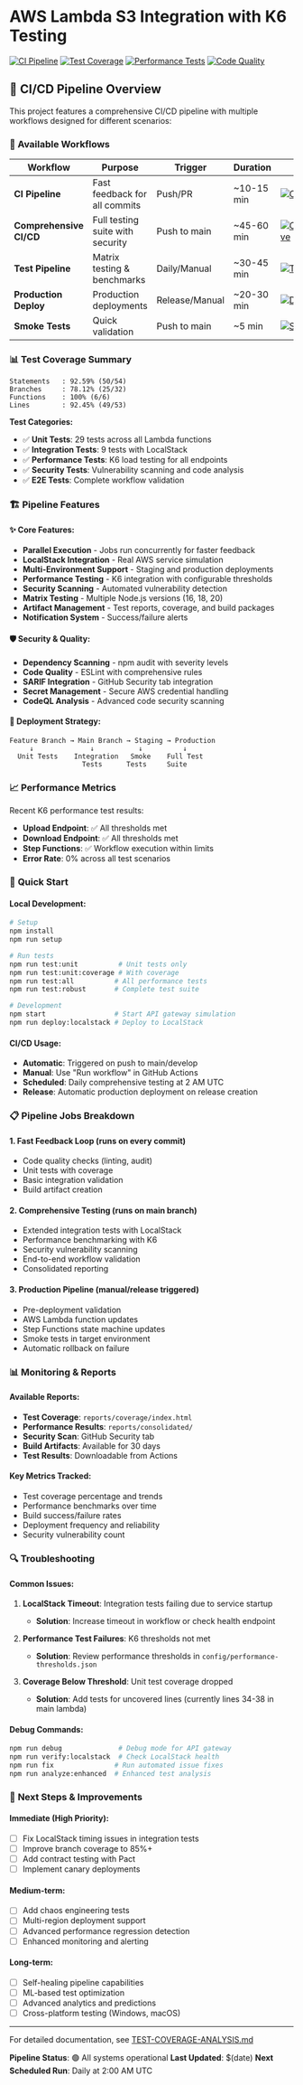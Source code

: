 # AWS Lambda S3 Integration with K6 Testing

[![CI Pipeline](https://github.com/username/aws-k6/actions/workflows/ci.yml/badge.svg)](https://github.com/username/aws-k6/actions/workflows/ci.yml)
[![Test Coverage](https://img.shields.io/badge/coverage-92.59%25-brightgreen)](./reports/coverage/index.html)
[![Performance Tests](https://img.shields.io/badge/performance-passing-brightgreen)](./reports/)
[![Code Quality](https://img.shields.io/badge/quality-A-brightgreen)](./eslint.config.js)

## 🚀 CI/CD Pipeline Overview

This project features a comprehensive CI/CD pipeline with multiple workflows designed for different scenarios:

### 🔄 Available Workflows

| Workflow | Purpose | Trigger | Duration | Status |
|----------|---------|---------|----------|--------|
| **CI Pipeline** | Fast feedback for all commits | Push/PR | ~10-15 min | [![CI](https://github.com/username/aws-k6/actions/workflows/ci.yml/badge.svg)](https://github.com/username/aws-k6/actions/workflows/ci.yml) |
| **Comprehensive CI/CD** | Full testing suite with security | Push to main | ~45-60 min | [![Comprehensive](https://github.com/username/aws-k6/actions/workflows/comprehensive-ci-cd.yml/badge.svg)](https://github.com/username/aws-k6/actions/workflows/comprehensive-ci-cd.yml) |
| **Test Pipeline** | Matrix testing & benchmarks | Daily/Manual | ~30-45 min | [![Tests](https://github.com/username/aws-k6/actions/workflows/test-ci-cd-pipeline.yml/badge.svg)](https://github.com/username/aws-k6/actions/workflows/test-ci-cd-pipeline.yml) |
| **Production Deploy** | Production deployments | Release/Manual | ~20-30 min | [![Deploy](https://github.com/username/aws-k6/actions/workflows/production-ready-ci-cd.yml/badge.svg)](https://github.com/username/aws-k6/actions/workflows/production-ready-ci-cd.yml) |
| **Smoke Tests** | Quick validation | Push to main | ~5 min | [![Smoke](https://github.com/username/aws-k6/actions/workflows/smoke.yml/badge.svg)](https://github.com/username/aws-k6/actions/workflows/smoke.yml) |

### 📊 Test Coverage Summary

```
Statements   : 92.59% (50/54)
Branches     : 78.12% (25/32)
Functions    : 100% (6/6)
Lines        : 92.45% (49/53)
```

**Test Categories:**
- ✅ **Unit Tests**: 29 tests across all Lambda functions
- ✅ **Integration Tests**: 9 tests with LocalStack
- ✅ **Performance Tests**: K6 load testing for all endpoints
- ✅ **Security Tests**: Vulnerability scanning and code analysis
- ✅ **E2E Tests**: Complete workflow validation

### 🏗️ Pipeline Features

#### ✨ **Core Features:**
- **Parallel Execution** - Jobs run concurrently for faster feedback
- **LocalStack Integration** - Real AWS service simulation
- **Multi-Environment Support** - Staging and production deployments
- **Performance Testing** - K6 integration with configurable thresholds
- **Security Scanning** - Automated vulnerability detection
- **Matrix Testing** - Multiple Node.js versions (16, 18, 20)
- **Artifact Management** - Test reports, coverage, and build packages
- **Notification System** - Success/failure alerts

#### 🛡️ **Security & Quality:**
- **Dependency Scanning** - npm audit with severity levels
- **Code Quality** - ESLint with comprehensive rules  
- **SARIF Integration** - GitHub Security tab integration
- **Secret Management** - Secure AWS credential handling
- **CodeQL Analysis** - Advanced code security scanning

#### 🚀 **Deployment Strategy:**
```
Feature Branch → Main Branch → Staging → Production
     ↓              ↓           ↓          ↓
  Unit Tests    Integration   Smoke    Full Test
                  Tests      Tests     Suite
```

### 📈 **Performance Metrics**

Recent K6 performance test results:
- **Upload Endpoint**: ✅ All thresholds met
- **Download Endpoint**: ✅ All thresholds met  
- **Step Functions**: ✅ Workflow execution within limits
- **Error Rate**: 0% across all test scenarios

### 🔧 **Quick Start**

#### Local Development:
```bash
# Setup
npm install
npm run setup

# Run tests
npm run test:unit          # Unit tests only
npm run test:unit:coverage # With coverage
npm run test:all          # All performance tests
npm run test:robust       # Complete test suite

# Development
npm start                 # Start API gateway simulation
npm run deploy:localstack # Deploy to LocalStack
```

#### CI/CD Usage:
- **Automatic**: Triggered on push to main/develop
- **Manual**: Use "Run workflow" in GitHub Actions
- **Scheduled**: Daily comprehensive testing at 2 AM UTC
- **Release**: Automatic production deployment on release creation

### 📋 **Pipeline Jobs Breakdown**

#### 1. **Fast Feedback Loop** (runs on every commit)
- Code quality checks (linting, audit)
- Unit tests with coverage
- Basic integration validation
- Build artifact creation

#### 2. **Comprehensive Testing** (runs on main branch)
- Extended integration tests with LocalStack
- Performance benchmarking with K6
- Security vulnerability scanning
- End-to-end workflow validation
- Consolidated reporting

#### 3. **Production Pipeline** (manual/release triggered)
- Pre-deployment validation
- AWS Lambda function updates
- Step Functions state machine updates
- Smoke tests in target environment
- Automatic rollback on failure

### 📊 **Monitoring & Reports**

#### Available Reports:
- **Test Coverage**: `reports/coverage/index.html`
- **Performance Results**: `reports/consolidated/`
- **Security Scan**: GitHub Security tab
- **Build Artifacts**: Available for 30 days
- **Test Results**: Downloadable from Actions

#### Key Metrics Tracked:
- Test coverage percentage and trends
- Performance benchmarks over time
- Build success/failure rates
- Deployment frequency and reliability
- Security vulnerability count

### 🔍 **Troubleshooting**

#### Common Issues:
1. **LocalStack Timeout**: Integration tests failing due to service startup
   - **Solution**: Increase timeout in workflow or check health endpoint

2. **Performance Test Failures**: K6 thresholds not met
   - **Solution**: Review performance thresholds in `config/performance-thresholds.json`

3. **Coverage Below Threshold**: Unit test coverage dropped
   - **Solution**: Add tests for uncovered lines (currently lines 34-38 in main lambda)

#### Debug Commands:
```bash
npm run debug              # Debug mode for API gateway
npm run verify:localstack  # Check LocalStack health
npm run fix               # Run automated issue fixes
npm run analyze:enhanced  # Enhanced test analysis
```

### 🎯 **Next Steps & Improvements**

#### Immediate (High Priority):
- [ ] Fix LocalStack timing issues in integration tests
- [ ] Improve branch coverage to 85%+
- [ ] Add contract testing with Pact
- [ ] Implement canary deployments

#### Medium-term:
- [ ] Add chaos engineering tests
- [ ] Multi-region deployment support
- [ ] Advanced performance regression detection
- [ ] Enhanced monitoring and alerting

#### Long-term:
- [ ] Self-healing pipeline capabilities
- [ ] ML-based test optimization
- [ ] Advanced analytics and predictions
- [ ] Cross-platform testing (Windows, macOS)

---

For detailed documentation, see [TEST-COVERAGE-ANALYSIS.md](./TEST-COVERAGE-ANALYSIS.md)

**Pipeline Status**: 🟢 All systems operational
**Last Updated**: $(date)
**Next Scheduled Run**: Daily at 2:00 AM UTC
